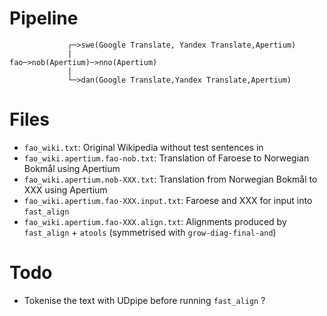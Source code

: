 # Pipeline

```
       		 ┌─>swe(Google Translate, Yandex Translate,Apertium)
       		 |
fao─>nob(Apertium)─>nno(Apertium)
       		 |
       		 └─>dan(Google Translate,Yandex Translate,Apertium)
```

# Files


* `fao_wiki.txt`: Original Wikipedia without test sentences in
* `fao_wiki.apertium.fao-nob.txt`: Translation of Faroese to Norwegian Bokmål using Apertium
* `fao_wiki.apertium.nob-XXX.txt`: Translation from Norwegian Bokmål to XXX using Apertium
* `fao_wiki.apertium.fao-XXX.input.txt`: Faroese and XXX for input into `fast_align`
* `fao_wiki.apertium.fao-XXX.align.txt`: Alignments produced by `fast_align` + `atools` (symmetrised with `grow-diag-final-and`)


# Todo

* Tokenise the text with UDpipe before running `fast_align` ?
